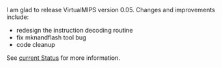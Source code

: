 I am glad to release VirtualMIPS version 0.05. Changes and improvements include:
  * redesign the instruction decoding routine
  * fix mknandflash tool bug
  * code cleanup

See [current Status](status.md) for more information.